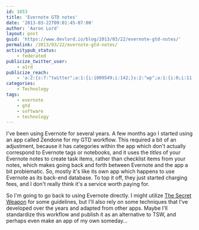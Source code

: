 ```yaml
---
id: 1853
title: 'Evernote GTD notes'
date: '2013-03-22T09:01:45-07:00'
author: 'Aaron Lord'
layout: post
guid: 'https://www.devlord.io/blog/2013/03/22/evernote-gtd-notes/'
permalink: /2013/03/22/evernote-gtd-notes/
activitypub_status:
    - federated
publicize_twitter_user:
    - a1rd
publicize_reach:
    - 'a:2:{s:7:"twitter";a:1:{i:1009549;i:142;}s:2:"wp";a:1:{i:0;i:11;}}'
categories:
    - Technology
tags:
    - evernote
    - gtd
    - software
    - technology
---
```


I've been using Evernote for several years. A few months ago I started using an app called Zendone for my GTD workflow. This required a bit of an adjustment, because it has categories within the app which don't actually correspond to Evernote tags or notebooks, and it uses the <em>titles</em> of your Evernote notes to create task items, rather than checklist items from your notes, which makes going back and forth between Evernote and the app a bit problematic. So, mostly it's like its own app which happens to use Evernote as its back-end database. To top it off, they just started charging fees, and I don't really think it's a service worth paying for.

So I'm going to go back to using Evernote directly. I might utilize <a href="http://www.thesecretweapon.org/the-secret-weapon-manifesto/manifesto-part-1-the-issue">The Secret Weapon</a> for some guidelines, but I'll also rely on some techniques that I've developed over the years and adapted from other apps. Maybe I'll standardize this workflow and publish it as an alternative to TSW, and perhaps even make an app of my own someday...